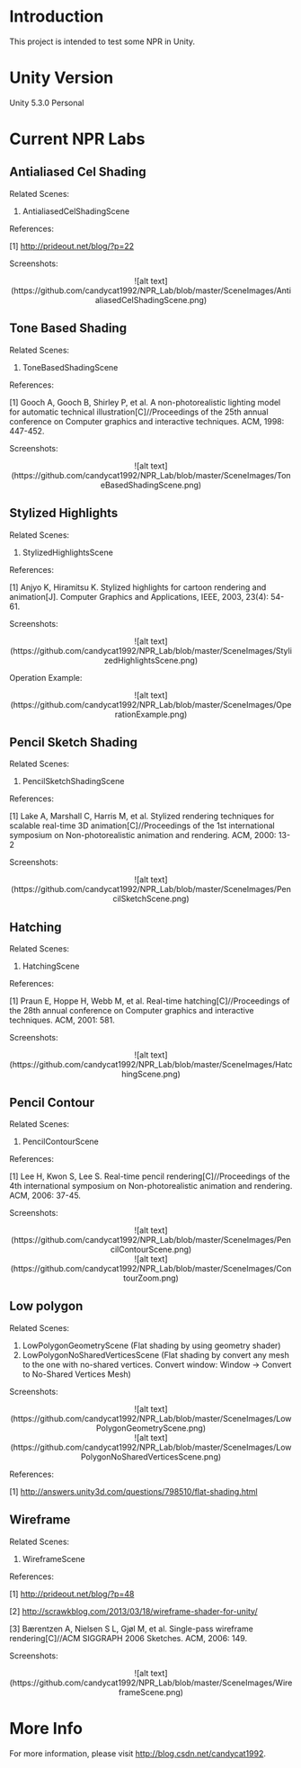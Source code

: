 # Introduction

This project is intended to test some NPR in Unity.

# Unity Version

Unity 5.3.0 Personal

# Current NPR Labs

## Antialiased Cel Shading

Related Scenes:

1. AntialiasedCelShadingScene

References:

[1] http://prideout.net/blog/?p=22

Screenshots:

<center>![alt text](https://github.com/candycat1992/NPR_Lab/blob/master/SceneImages/AntialiasedCelShadingScene.png)</center>

## Tone Based Shading

Related Scenes:

1. ToneBasedShadingScene

References:

[1] Gooch A, Gooch B, Shirley P, et al. A non-photorealistic lighting model for automatic technical illustration[C]//Proceedings of the 25th annual conference on Computer graphics and interactive techniques. ACM, 1998: 447-452.

Screenshots:

<center>![alt text](https://github.com/candycat1992/NPR_Lab/blob/master/SceneImages/ToneBasedShadingScene.png)</center>

## Stylized Highlights

Related Scenes:

1. StylizedHighlightsScene

References:

[1] Anjyo K, Hiramitsu K. Stylized highlights for cartoon rendering and animation[J]. Computer Graphics and Applications, IEEE, 2003, 23(4): 54-61.

Screenshots:

<center>![alt text](https://github.com/candycat1992/NPR_Lab/blob/master/SceneImages/StylizedHighlightsScene.png)</center>

Operation Example:

<center>![alt text](https://github.com/candycat1992/NPR_Lab/blob/master/SceneImages/OperationExample.png)</center>

## Pencil Sketch Shading

Related Scenes:

1. PencilSketchShadingScene

References:

[1] Lake A, Marshall C, Harris M, et al. Stylized rendering techniques for scalable real-time 3D animation[C]//Proceedings of the 1st international symposium on Non-photorealistic animation and rendering. ACM, 2000: 13-2

Screenshots:

<center>![alt text](https://github.com/candycat1992/NPR_Lab/blob/master/SceneImages/PencilSketchScene.png)</center>

## Hatching

Related Scenes:

1. HatchingScene

References:

[1] Praun E, Hoppe H, Webb M, et al. Real-time hatching[C]//Proceedings of the 28th annual conference on Computer graphics and interactive techniques. ACM, 2001: 581.

Screenshots:

<center>![alt text](https://github.com/candycat1992/NPR_Lab/blob/master/SceneImages/HatchingScene.png)</center>

## Pencil Contour

Related Scenes:

1. PencilContourScene

References:

[1] Lee H, Kwon S, Lee S. Real-time pencil rendering[C]//Proceedings of the 4th international symposium on Non-photorealistic animation and rendering. ACM, 2006: 37-45.

Screenshots:

<center>![alt text](https://github.com/candycat1992/NPR_Lab/blob/master/SceneImages/PencilContourScene.png)</center>
<center>![alt text](https://github.com/candycat1992/NPR_Lab/blob/master/SceneImages/ContourZoom.png)</center>

## Low polygon

Related Scenes:

1. LowPolygonGeometryScene (Flat shading by using geometry shader)
2. LowPolygonNoSharedVerticesScene (Flat shading by convert any mesh to the one with no-shared vertices. Convert window: Window -> Convert to No-Shared Vertices Mesh)

Screenshots:

<center>![alt text](https://github.com/candycat1992/NPR_Lab/blob/master/SceneImages/LowPolygonGeometryScene.png)</center>
<center>![alt text](https://github.com/candycat1992/NPR_Lab/blob/master/SceneImages/LowPolygonNoSharedVerticesScene.png)</center>

References:

[1] http://answers.unity3d.com/questions/798510/flat-shading.html

## Wireframe

Related Scenes:

1. WireframeScene

References:

[1] http://prideout.net/blog/?p=48

[2] http://scrawkblog.com/2013/03/18/wireframe-shader-for-unity/

[3] Bærentzen A, Nielsen S L, Gjøl M, et al. Single-pass wireframe rendering[C]//ACM SIGGRAPH 2006 Sketches. ACM, 2006: 149.

Screenshots:

<center>![alt text](https://github.com/candycat1992/NPR_Lab/blob/master/SceneImages/WireframeScene.png)</center>

# More Info

For more information, please visit http://blog.csdn.net/candycat1992.


